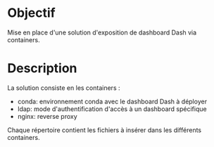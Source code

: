 # Objectif
Mise en place d'une solution d'exposition de dashboard Dash via containers. 

# Description
La solution consiste en les containers :
- conda: environnement conda avec le dashboard Dash à déployer
- ldap: mode d'authentification d'accès à un dashboard spécifique
- nginx: reverse proxy

Chaque répertoire contient les fichiers à insérer dans les différents containers.


